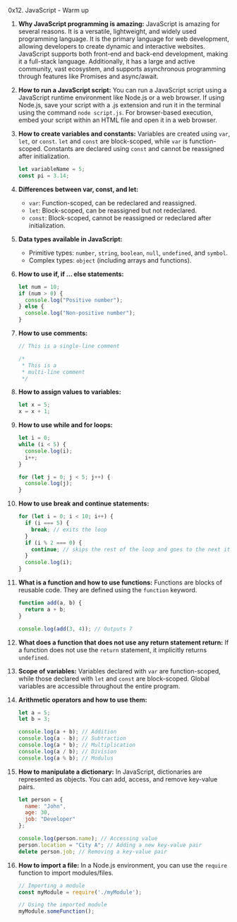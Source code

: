 0x12. JavaScript - Warm up

1. **Why JavaScript programming is amazing:**
   JavaScript is amazing for several reasons. It is a versatile, lightweight, and widely used programming language. It is the primary language for web development, allowing developers to create dynamic and interactive websites. JavaScript supports both front-end and back-end development, making it a full-stack language. Additionally, it has a large and active community, vast ecosystem, and supports asynchronous programming through features like Promises and async/await.

2. **How to run a JavaScript script:**
   You can run a JavaScript script using a JavaScript runtime environment like Node.js or a web browser. If using Node.js, save your script with a .js extension and run it in the terminal using the command `node script.js`. For browser-based execution, embed your script within an HTML file and open it in a web browser.

3. **How to create variables and constants:**
   Variables are created using `var`, `let`, or `const`. `let` and `const` are block-scoped, while `var` is function-scoped. Constants are declared using `const` and cannot be reassigned after initialization.

   ```javascript
   let variableName = 5;
   const pi = 3.14;
   ```

4. **Differences between var, const, and let:**
   - `var`: Function-scoped, can be redeclared and reassigned.
   - `let`: Block-scoped, can be reassigned but not redeclared.
   - `const`: Block-scoped, cannot be reassigned or redeclared after initialization.

5. **Data types available in JavaScript:**
   - Primitive types: `number`, `string`, `boolean`, `null`, `undefined`, and `symbol`.
   - Complex types: `object` (including arrays and functions).

6. **How to use if, if ... else statements:**
   ```javascript
   let num = 10;
   if (num > 0) {
     console.log("Positive number");
   } else {
     console.log("Non-positive number");
   }
   ```

7. **How to use comments:**
   ```javascript
   // This is a single-line comment

   /*
    * This is a
    * multi-line comment
    */
   ```

8. **How to assign values to variables:**
   ```javascript
   let x = 5;
   x = x + 1;
   ```

9. **How to use while and for loops:**
   ```javascript
   let i = 0;
   while (i < 5) {
     console.log(i);
     i++;
   }

   for (let j = 0; j < 5; j++) {
     console.log(j);
   }
   ```

10. **How to use break and continue statements:**
    ```javascript
    for (let i = 0; i < 10; i++) {
      if (i === 5) {
        break; // exits the loop
      }
      if (i % 2 === 0) {
        continue; // skips the rest of the loop and goes to the next iteration
      }
      console.log(i);
    }
    ```

11. **What is a function and how to use functions:**
    Functions are blocks of reusable code. They are defined using the `function` keyword.

    ```javascript
    function add(a, b) {
      return a + b;
    }

    console.log(add(3, 4)); // Outputs 7
    ```

12. **What does a function that does not use any return statement return:**
    If a function does not use the `return` statement, it implicitly returns `undefined`.

13. **Scope of variables:**
    Variables declared with `var` are function-scoped, while those declared with `let` and `const` are block-scoped. Global variables are accessible throughout the entire program.

14. **Arithmetic operators and how to use them:**
    ```javascript
    let a = 5;
    let b = 3;

    console.log(a + b); // Addition
    console.log(a - b); // Subtraction
    console.log(a * b); // Multiplication
    console.log(a / b); // Division
    console.log(a % b); // Modulus
    ```

15. **How to manipulate a dictionary:**
    In JavaScript, dictionaries are represented as objects. You can add, access, and remove key-value pairs.

    ```javascript
    let person = {
      name: "John",
      age: 30,
      job: "Developer"
    };

    console.log(person.name); // Accessing value
    person.location = "City A"; // Adding a new key-value pair
    delete person.job; // Removing a key-value pair
    ```

16. **How to import a file:**
    In a Node.js environment, you can use the `require` function to import modules/files.

    ```javascript
    // Importing a module
    const myModule = require('./myModule');

    // Using the imported module
    myModule.someFunction();
    ```
